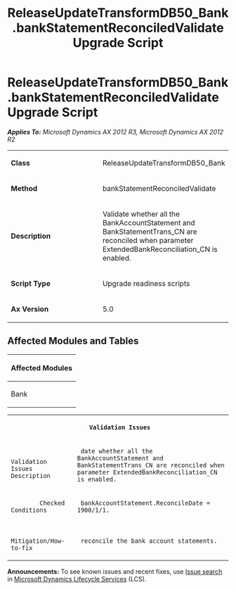 ﻿---
title: ReleaseUpdateTransformDB50_Bank.bankStatementReconciledValidate Upgrade Script
TOCTitle: ReleaseUpdateTransformDB50_Bank.bankStatementReconciledValidate Upgrade Script
ms:assetid: 77794f6b-5db4-556c-ec50-94677af16f33
ms:mtpsurl: https://msdn.microsoft.com/en-us/library/JJ719352(v=AX.60)
ms:contentKeyID: 49709143
ms.date: 05/18/2015
mtps_version: v=AX.60
---

# ReleaseUpdateTransformDB50\_Bank.bankStatementReconciledValidate Upgrade Script 


_**Applies To:** Microsoft Dynamics AX 2012 R3, Microsoft Dynamics AX 2012 R2_

<table>
<colgroup>
<col style="width: 50%" />
<col style="width: 50%" />
</colgroup>
<tbody>
<tr class="odd">
<td><p><strong>Class</strong></p></td>
<td><p>ReleaseUpdateTransformDB50_Bank</p></td>
</tr>
<tr class="even">
<td><p><strong>Method</strong></p></td>
<td><p>bankStatementReconciledValidate</p></td>
</tr>
<tr class="odd">
<td><p><strong>Description</strong></p></td>
<td><p>Validate whether all the BankAccountStatement and BankStatementTrans_CN are reconciled when parameter ExtendedBankReconciliation_CN is enabled.</p></td>
</tr>
<tr class="even">
<td><p><strong>Script Type</strong></p></td>
<td><p>Upgrade readiness scripts</p></td>
</tr>
<tr class="odd">
<td><p><strong>Ax Version</strong></p></td>
<td><p>5.0</p></td>
</tr>
</tbody>
</table>


## Affected Modules and Tables

<table>
<colgroup>
<col style="width: 100%" />
</colgroup>
<thead>
<tr class="header">
<th><p>Affected Modules</p></th>
</tr>
</thead>
<tbody>
<tr class="odd">
<td><p>Bank</p></td>
</tr>
</tbody>
</table>


<table xmlns="http://www.w3.org/1999/xhtml">
              <tr><th colspan="2">
		
   <p>
   
	 Validation Issues
  </p>
  </th></tr>
              <tr><td>
		
   <p>
   
	 
            Validation Issues Description
          
  </p>
  </td><td>
		
   <p>
   
	 date whether all the BankAccountStatement and BankStatementTrans_CN are reconciled when parameter ExtendedBankReconciliation_CN is enabled.
  </p>
  </td></tr>
              <tr><td>
		
   <p>
   
	 
            Checked Conditions
          
  </p>
  </td><td>
		
   <p>
   
	 bankAccountStatement.ReconcileDate = 1900/1/1.
  </p>
  </td></tr>
              <tr><td>
		
   <p>
   
	 
            Mitigation/How-to-fix
          
  </p>
  </td><td>
		
   <p>
   
	 reconcile the bank account statements.
  </p>
  </td></tr>
            </table>

  
**Announcements:** To see known issues and recent fixes, use [Issue search](http://go.microsoft.com/fwlink/?linkid=389258) in [Microsoft Dynamics Lifecycle Services](http://go.microsoft.com/fwlink/?linkid=306505) (LCS).

